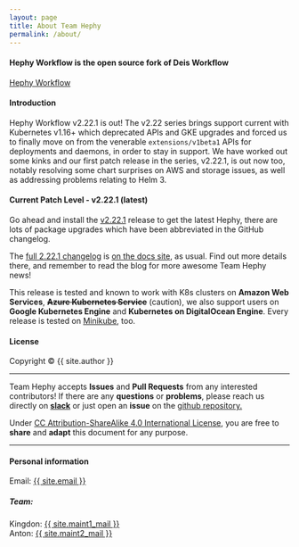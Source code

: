 ```yaml
---
layout: page
title: About Team Hephy
permalink: /about/
---
```


#### Hephy Workflow is the open source fork of Deis Workflow

[Hephy Workflow](https://web.teamhephy.com)

#### Introduction

Hephy Workflow v2.22.1 is out! The v2.22 series brings support current with Kubernetes v1.16+
which deprecated APIs and GKE upgrades and forced us to finally move on from
the venerable `extensions/v1beta1` APIs for deployments and daemons, in order
to stay in support. We have worked out some kinks and our first patch release
in the series, v2.22.1, is out now too, notably resolving some chart surprises
on AWS and storage issues, as well as addressing problems relating to Helm 3.

#### Current Patch Level - v2.22.1 (latest)

Go ahead and install the [v2.22.1][] release to get the latest Hephy, there are
lots of package upgrades which have been abbreviated in the GitHub changelog.

The [full 2.22.1 changelog][] is [on the docs site][], as usual. Find out more
details there, and remember to read the blog for more awesome Team Hephy news!

This release is tested and known to work with K8s clusters on <b>Amazon Web Services</b>, <b><strike>Azure Kubernetes Service</strike></b> (caution), we also support users on <b>Google Kubernetes Engine</b> and <b>Kubernetes on DigitalOcean Engine</b>.  Every release is tested on <a href="https://github.com/kubernetes/minikube">Minikube</a>, too.

#### License

Copyright&nbsp;&copy;&nbsp;{{ site.author }}

- - -

Team Hephy accepts <b>Issues</b> and <b>Pull Requests</b> from any interested contributors!  If there are any <b>questions</b> or <b>problems</b>, please reach us directly on <b><a href="https://slack.teamhephy.info">slack</a></b>
or just open an <b>issue</b> on the <a href="https://github.com/teamhephy/workflow">github repository.</a>

Under [CC Attribution-ShareAlike 4.0 International License](https://creativecommons.org/licenses/by-sa/4.0/), you are free to <b>share</b> and <b>adapt</b> this document for any purpose.

- - -

#### Personal information

Email: <a href="mailto:{{ site.email }}">{{ site.email }}</a>

##### Team:

Kingdon: <a href="mailto:{{ site.maint1_mail }}">{{ site.maint1_mail }}</a><br/>
Anton: <a href="mailto:{{ site.maint2_mail }}">{{ site.maint2_mail }}</a>

[on the docs site]: https://docs.teamhephy.com/changelogs/v2.22.1/
[full 2.22.1 changelog]: https://github.com/teamhephy/workflow/blob/master/src/changelogs/v2.22.1.md
[2.22.0 changelog]: https://docs.teamhephy.com/changelogs/v2.22.0/
[v2.22.1]: https://github.com/teamhephy/workflow/releases/tag/v2.22.1
[v2.22.0]: https://github.com/teamhephy/workflow/releases/tag/v2.22.0
[v2.21.6]: https://github.com/teamhephy/workflow/releases/tag/v2.21.6
[v2.21.5]: https://github.com/teamhephy/workflow/releases/tag/v2.21.5
[v2.21.4]: https://github.com/teamhephy/workflow/releases/tag/v2.21.4
[v2.21.3]: https://github.com/teamhephy/workflow/releases/tag/v2.21.3
[v2.21.0]: https://github.com/teamhephy/workflow/releases/tag/v2.21.0
[v2.20.2]: https://github.com/teamhephy/workflow/releases/tag/v2.20.2
[v2.20.1]: https://github.com/teamhephy/workflow/releases/tag/v2.20.1
[v2.20.0]: https://github.com/teamhephy/workflow/releases/tag/v2.20.0
[v2.19.4]: https://github.com/teamhephy/workflow/releases/tag/v2.19.4
[This is a bug]: /blog/posts/announcements/release-v2-20-1-postmortem#description-of-the-bug
[take special steps]: /blog/posts/announcements/rollback-v2-20-1-v2-20-0-controller-GKE-bug#the-fallout-from-automatic-upgrading-of-platform-database
[read this blog post for details]: /blog/posts/announcements/rollback-v2-20-1-v2-20-0-controller-GKE-bug
